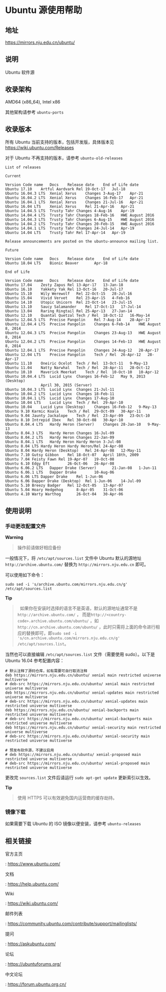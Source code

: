 # Ubuntu 源使用帮助

## 地址

<https://mirrors.nju.edu.cn/ubuntu/>

## 说明

Ubuntu 软件源

## 收录架构

AMD64 (x86_64), Intel x86

其他架构请参考 `ubuntu-ports` 

## 收录版本

所有 Ubuntu 当前支持的版本，包括开发版，具体版本见
<https://wiki.ubuntu.com/Releases>

对于 Ubuntu 不再支持的版本，请参考
`ubuntu-old-releases` 

    List of releases                

    Current             

    Version Code name   Docs    Release date    End of Life date
    Ubuntu 17.10    Artful Aardvark Rel 19-Oct-17   Jul-18
    Ubuntu 16.04.3 LTS  Xenial Xerus    Changes 3-Aug-17    Apr-21
    Ubuntu 16.04.2 LTS  Xenial Xerus    Changes 16-Feb-17   Apr-21
    Ubuntu 16.04.1 LTS  Xenial Xerus    Changes 21-Jul-16   Apr-21
    Ubuntu 16.04 LTS    Xenial Xerus    Rel 21-Apr-16   Apr-21
    Ubuntu 14.04.5 LTS  Trusty Tahr Changes 4-Aug-16    Apr-19
    Ubuntu 14.04.4 LTS  Trusty Tahr Changes 18-Feb-16   HWE August 2016
    Ubuntu 14.04.3 LTS  Trusty Tahr Changes 6-Aug-15    HWE August 2016
    Ubuntu 14.04.2 LTS  Trusty Tahr Changes 20-Feb-15   HWE August 2016
    Ubuntu 14.04.1 LTS  Trusty Tahr Changes 24-Jul-14   Apr-19
    Ubuntu 14.04 LTS    Trusty Tahr Rel 17-Apr-14   Apr-19

    Release announcements are posted on the ubuntu-announce mailing list.               

    Future              

    Version Code name   Docs    Release date    End of Life date
    Ubuntu 18.04 LTS    Bionic Beaver       Apr-18  

    End of Life             

    Version Code name   Docs    Release date    End of Life date
    Ubuntu 17.04    Zesty Zapus Rel 13-Apr-17   13-Jan-18
    Ubuntu 16.10    Yakkety Yak Rel 13-Oct-16   20-Jul-17
    Ubuntu 15.10    Wily Werewolf   Rel 22-Oct-15   28-Jul-16
    Ubuntu 15.04    Vivid Vervet    Rel 23-Apr-15   4-Feb-16
    Ubuntu 14.10    Utopic Unicorn  Rel 23-Oct-14   23-Jul-15
    Ubuntu 13.10    Saucy Salamander    Rel 17-Oct-13   17-Jul-14
    Ubuntu 13.04    Raring Ringtail Rel 25-Apr-13   27-Jan-14
    Ubuntu 12.10    Quantal Quetzal Tech / Rel  18-Oct-12   16-May-14
    Ubuntu 12.04.5 LTS  Precise Pangolin    Rel 7-Aug-14    28-Apr-17
    Ubuntu 12.04.4 LTS  Precise Pangolin    Changes 6-Feb-14    HWE August 8, 2014
    Ubuntu 12.04.3 LTS  Precise Pangolin    Changes 23-Aug-13   HWE August 8, 2014
    Ubuntu 12.04.2 LTS  Precise Pangolin    Changes 14-Feb-13   HWE August 8, 2014
    Ubuntu 12.04.1 LTS  Precise Pangolin    Changes 24-Aug-12   28-Apr-17
    Ubuntu 12.04 LTS    Precise Pangolin    Tech / Rel  26-Apr-12   28-Apr-17
    Ubuntu 11.10    Oneiric Ocelot  Tech / Rel  13-Oct-11   9-May-13
    Ubuntu 11.04    Natty Narwhal   Tech / Rel  28-Apr-11   28-Oct-12
    Ubuntu 10.10    Maverick Meerkat    Tech / Rel  10-Oct-10   10-Apr-12
    Ubuntu 10.04.4 LTS  Lucid Lynx  Changes 16-Feb-12   May 9, 2013 (Desktop)
                    April 30, 2015 (Server)
    Ubuntu 10.04.3 LTS  Lucid Lynx  Changes 21-Jul-11   
    Ubuntu 10.04.2 LTS  Lucid Lynx  Changes 18-Feb-11   
    Ubuntu 10.04.1 LTS  Lucid Lynx  Changes 17-Aug-10   
    Ubuntu 10.04 LTS    Lucid Lynx  Tech / Rel  29-Apr-10   
    Ubuntu 10.04    Lucid Lynx (Desktop)    Changes 16-Feb-12   9-May-13
    Ubuntu 9.10 Karmic Koala    Tech / Rel  29-Oct-09   30-Apr-11
    Ubuntu 9.04 Jaunty Jackalope    Tech / Rel  23-Apr-09   23-Oct-10
    Ubuntu 8.10 Intrepid Ibex   Rel 30-Oct-08   30-Apr-10
    Ubuntu 8.04.4 LTS   Hardy Heron (Server)    Changes 28-Jan-10   9-May-13
    Ubuntu 8.04.3 LTS   Hardy Heron Changes 16-Jul-09   
    Ubuntu 8.04.2 LTS   Hardy Heron Changes 22-Jan-09   
    Ubuntu 8.04.1 LTS   Hardy Heron Hardy Heron 3-Jul-08    
    Ubuntu 8.04 LTS Hardy Heron Hardy Heron/Rel 24-Apr-08   
    Ubuntu 8.04 Hardy Heron (Desktop)   Rel 24-Apr-08   12-May-11
    Ubuntu 7.10 Gutsy Gibbon    Rel 18-Oct-07   April 18th, 2009
    Ubuntu 7.04 Feisty Fawn Rel 19-Apr-07   19-Oct-08
    Ubuntu 6.10 Edgy Eft        26-Oct-06   26-Apr-08
    Ubuntu 6.06.2 LTS   Dapper Drake (Server)       21-Jan-08   1-Jun-11
    Ubuntu 6.06.1 LTS   Dapper Drake        10-Aug-06   
    Ubuntu 6.06 LTS Dapper Drake    Rel 1-Jun-06    
    Ubuntu 6.06 Dapper Drake (Desktop)  Rel 1-Jun-06    14-Jul-09
    Ubuntu 5.10 Breezy Badger   Rel 12-Oct-05   13-Apr-07
    Ubuntu 5.04 Hoary Hedgehog      8-Apr-05    31-Oct-06
    Ubuntu 4.10 Warty Warthog       26-Oct-04   30-Apr-06

## 使用说明

### 手动更改配置文件

**Warning**
> 操作前请做好相应备份

一般情况下，将 `/etc/apt/sources.list` 
文件中 Ubuntu 默认的源地址 `http://archive.ubuntu.com/` 替换为
`http://mirrors.nju.edu.cn` 即可。

可以使用如下命令：

    sudo sed -i 's/archive.ubuntu.com/mirrors.nju.edu.cn/g' /etc/apt/sources.list

**Tip**
>  如果你在安装时选择的语言不是英语，默认的源地址通常不是`http://archive.ubuntu.com/` ， 而是`http://<country-code>.archive.ubuntu.com/ubuntu/` ，如`http://cn.archive.ubuntu.com/ubuntu/` ，此时只需将上面的命令进行相应的替换即可，即`sudo sed -i 's/cn.archive.ubuntu.com/mirrors.nju.edu.cn/g' /etc/apt/sources.list`。

当然也可以直接编辑 `/etc/apt/sources.list` 文件（需要使用 sudo）。以下是 Ubuntu 16.04 参考配置内容：

    # 默认注释了源码仓库，如有需要可自行取消注释
    deb https://mirrors.nju.edu.cn/ubuntu/ xenial main restricted universe multiverse
    # deb-src https://mirrors.nju.edu.cn/ubuntu/ xenial main restricted universe multiverse
    deb https://mirrors.nju.edu.cn/ubuntu/ xenial-updates main restricted universe multiverse
    # deb-src https://mirrors.nju.edu.cn/ubuntu/ xenial-updates main restricted universe multiverse
    deb https://mirrors.nju.edu.cn/ubuntu/ xenial-backports main restricted universe multiverse
    # deb-src https://mirrors.nju.edu.cn/ubuntu/ xenial-backports main restricted universe multiverse
    deb https://mirrors.nju.edu.cn/ubuntu/ xenial-security main restricted universe multiverse
    # deb-src https://mirrors.nju.edu.cn/ubuntu/ xenial-security main restricted universe multiverse

    # 预发布软件源，不建议启用
    # deb https://mirrors.nju.edu.cn/ubuntu/ xenial-proposed main restricted universe multiverse
    # deb-src https://mirrors.nju.edu.cn/ubuntu/ xenial-proposed main restricted universe multiverse

更改完 `sources.list`  文件后请运行
`sudo apt-get update` 更新索引以生效。

**Tip**
> 使用 HTTPS 可以有效避免国内运营商的缓存劫持。

### 镜像下载

如果需要下载 Ubuntu 的 ISO 镜像以便安装，请参考
`ubuntu-releases` 

## 相关链接

官方主页

:   <https://www.ubuntu.com/>

文档

:   <https://help.ubuntu.com/>

Wiki

:   <https://wiki.ubuntu.com/>

邮件列表

:   <https://community.ubuntu.com/contribute/support/mailinglists/>

提问

:   <https://askubuntu.com/>

论坛

:   <https://ubuntuforums.org/>

中文论坛

:   <https://forum.ubuntu.org.cn/>
